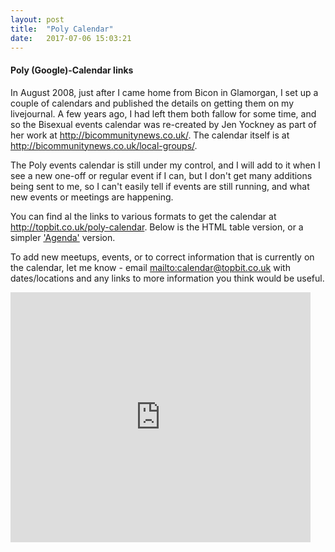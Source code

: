 ```yaml
---
layout: post
title:  "Poly Calendar"
date:   2017-07-06 15:03:21
---
```


#### Poly (Google)-Calendar links

In August 2008, just after I came home from Bicon in Glamorgan, I set up a couple of calendars and published the details on getting them on my livejournal. A few years ago, I had left them both fallow for some time, and so the Bisexual events calendar was re-created by Jen Yockney as part of her work at <http://bicommunitynews.co.uk/>. The calendar itself is at <http://bicommunitynews.co.uk/local-groups/>.

The Poly events calendar is still under my control, and I will add to it when I see a new one-off or regular event if I can, but I don't get many additions being sent to me, so I can't easily tell if events are still running, and what new events or meetings are happening.  

You can find al the links to various formats to get the calendar at <http://topbit.co.uk/poly-calendar>. Below is the HTML table version, or a simpler <a href="https://calendar.google.com/calendar/embed?src=r77h5s68dtsu0v8dtel66aoa4g@group.calendar.google.com&mode=AGENDA">'Agenda'</a> version.


To add new meetups, events, or to correct information that is currently on the calendar, let me know - email <mailto:calendar@topbit.co.uk> with dates/locations and any links to more information you think would be useful.

<iframe width="480" height="400" src="http://www.google.com/calendar/embed?src=r77h5s68dtsu0v8dtel66aoa4g%40group.calendar.google.com" frameborder="0"></iframe>
